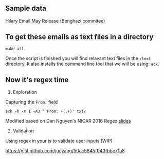 ## Sample data

Hilary Email May Release (Benghazi commitee)

## To get these emails as text files in a directory

`make all`

Once the script is finished you will find relavant text files in the `/text` directory. It also installs the command line tool that we will be using: `ack`.

## Now it's regex time

1. Exploration

Capturing the `From:` field

`ack -h -m 1 -A3 '^From: +(.+)' txt/`

Modified based on Dan Nguyen's NICAR 2016 Regex [slides](http://regex.danwin.com/slides/#/50)

2. Validation

Using regex in your js to validate user inputs (WIP)

https://gist.github.com/jueyang/50ac5845f043fbbc71a8